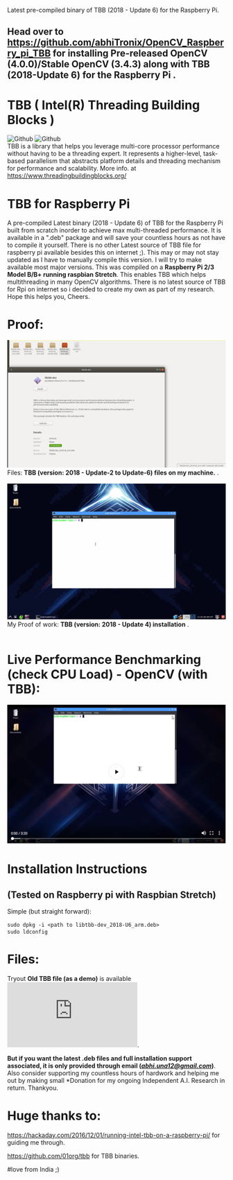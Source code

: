 Latest pre-compiled binary of TBB (2018 - Update 6) for the Raspberry Pi.

## Head over to https://github.com/abhiTronix/OpenCV_Raspberry_pi_TBB for installing Pre-released OpenCV (4.0.0)/Stable OpenCV (3.4.3) along with TBB (2018-Update 6) for the Raspberry Pi .

# TBB ( Intel(R) Threading Building Blocks )
![Github](https://img.shields.io/badge/TBB-2018%20Update%206-blue.svg?longCache=true&style=for-the-badge)
<t>![Github](https://img.shields.io/badge/Files-Available-green.svg?longCache=true&style=for-the-badge)<br>
TBB is a library that helps you leverage multi-core processor performance without having to be a threading expert. It represents a higher-level, task-based parallelism that abstracts platform details and threading mechanism for performance and scalability.
More info. at https://www.threadingbuildingblocks.org/

# TBB for Raspberry Pi
A pre-compiled Latest binary (2018 - Update 6) of TBB for the Raspberry Pi built from scratch inorder to achieve max multi-threaded performance. It is available in a ".deb" package and will save your countless hours as not have to compile it yourself. There is no other Latest source of TBB file for raspberry pi available besides this on internet ;). This may or may not stay updated as I have to manually compile this version.  I will try to make available most major versions.  This was compiled on a **Raspberry Pi 2/3 Model B/B+ running raspbian Stretch**.  This enables TBB which helps multithreading in many OpenCV algorithms. There is no latest source of TBB for Rpi on internet so i decided to create my own as part of my research. Hope this helps you, Cheers.

# Proof:
![](https://github.com/abhiTronix/TBB_Raspberry_pi/blob/master/proof1.png)
Files: **TBB (version: 2018 - Update-2 to Update-6) files on my machine.** .
<br>
<br>
![](https://github.com/abhiTronix/TBB_Raspberry_pi/blob/master/new.gif)
My Proof of work: **TBB (version: 2018 - Update 4) installation** .
<br>
<br>
# Live Performance Benchmarking (check CPU Load) - OpenCV (with TBB):

[![Everything Is AWESOME](https://github.com/abhiTronix/TBB_Raspberry_pi/blob/master/Youtube-video.png)](https://youtu.be/HBxyQU-c62o "Live! Raspberry Pi OpenCV & Dlib Multi-Snapchat Filters Python Implementation [Robust and Fastest]")


# Installation Instructions
## (Tested on Raspberry pi with Raspbian Stretch)
Simple (but straight forward):
```
sudo dpkg -i <path to libtbb-dev_2018-U6_arm.deb>
sudo ldconfig
```
# Files:
Tryout **Old TBB file (as a demo)** is available ![libtbb-dev_4.5-1_armhf.deb](https://github.com/abhiTronix/TBB_Raspberry_pi/blob/master/libtbb-dev_4.5-1_armhf.deb).<br>

**But if you want the latest .deb files and full installation support associated, it is only provided through email (*abhi.una12@gmail.com*)**. Also consider supporting my countless hours of hardwork and helping me out by making small *Donation for my ongoing Independent A.I. Research in return. Thankyou.

# Huge thanks to:
https://hackaday.com/2016/12/01/running-intel-tbb-on-a-raspberry-pi/ for guiding me through.

https://github.com/01org/tbb for TBB binaries.

#love from India ;)
